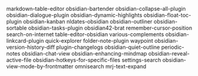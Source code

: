 markdown-table-editor
obsidian-bartender
obsidian-collapse-all-plugin
obsidian-dialogue-plugin
obsidian-dynamic-highlights
obsidian-float-toc-plugin
obsidian-kanban
nldates-obsidian
obsidian-outliner
obsidian-sortable
obsidian-tasks-plugin
obsidian42-brat
remember-cursor-position
search-on-internet
table-editor-obsidian
various-complements
obsidian-linkcard-plugin
quick-explorer
folder-note-plugin
waypoint
obsidian-version-history-diff
plugin-changelogs
obsidian-quiet-outline
periodic-notes
obsidian-chat-view
obsidian-enhancing-mindmap
obsidian-reveal-active-file
obsidian-hotkeys-for-specific-files
settings-search
obsidian-view-mode-by-frontmatter
omnisearch
mrj-text-expand